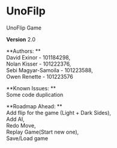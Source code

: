 # UnoFilp
UnoFlip Game

**Version** 2.0

**Authors:  **   
 David Exinor - 101184298,   
 Nolan Kisser - 101222376,   
 Sebi Magyar-Samoila - 101223588,   
 Owen Renette - 101223576   

**Known Issues:  **   
 Some code duplication

**Roadmap Ahead:  **   
 Add flip for the game (Light + Dark Sides),   
 Add AI,   
 Redo Move,   
 Replay Game(Start new one),   
 Save/Load game   


